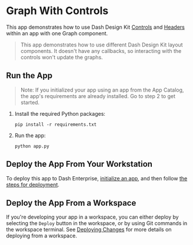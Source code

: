 # Graph With Controls

This app demonstrates how to use Dash Design Kit [Controls](https://tam.plotly.host/docs/dash-design-kit/controls) and [Headers](https://tam.plotly.host/docs/dash-design-kit/menus) within an app with one Graph component.

> This app demonstrates how to use different Dash Design Kit layout components. It doesn't have any callbacks, so interacting with the controls won't update the graphs.

## Run the App

> Note: If you initialized your app using an app from the App Catalog, the app's requirements are already installed. Go to step 2 to get started.

1. Install the required Python packages:
   ```
   pip install -r requirements.txt
   ```
2. Run the app:
   ```
   python app.py
   ```

## Deploy the App From Your Workstation

To deploy this app to Dash Enterprise, [initialize an app](https://tam.plotly.host/docs/dash-enterprise/initialize), and then follow [the steps for deployment](https://tam.plotly.host/docs/dash-enterprise/deployment).

## Deploy the App From a Workspace

If you're developing your app in a workspace, you can either deploy by selecting the `Deploy` button in the workspace, or by using Git commands in the workspace terminal. See [Deploying Changes](https://tam.plotly.host/docs/workspaces/deploying-changes) for more details on deploying from a workspace.

